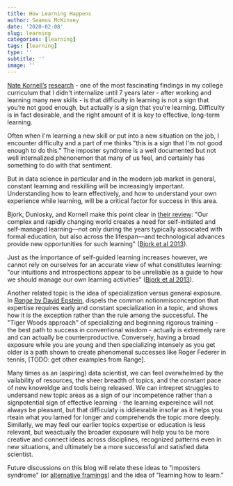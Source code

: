 ```yaml
---
title: How Learning Happens
author: Seamus McKinsey
date: '2020-02-08'
slug: learning
categories: [learning]
tags: [learning]
type: ''
subtitle: ''
image: ''
---
```


[Nate Kornell’s](https://sites.williams.edu/nk2/) [research](https://www.annualreviews.org/doi/abs/10.1146/annurev-psych-113011-143823) - one of the most fascinating findings in my college curriculum that I didn't internalize until 7 years later - after working and learning many new skills - is that difficulty in learning is not a sign that you’re not good enough, but actually is a sign that you’re learning. Difficulty is in fact desirable, and the right amount of it is key to effective, long-term learning.

Often when I'm learning a new skill or put into a new situation on the job, I encounter difficulty and a part of me thinks "this is a sign that I'm not good enough to do this." The imposter syndrome is a well documented but not well internalized phenonemon that many of us feel, and certainly has something to do with that sentiment. 

But in data science in particular and in the modern job market in general, constant learning and reskilling will be increasingly important. Understanding how to learn effectively, and how to understand your own experience while learning, will be a critical factor for success in this area.

Bjork, Dunlosky, and Kornell make this point clear in [their review](https://www.annualreviews.org/doi/abs/10.1146/annurev-psych-113011-143823): "Our complex and rapidly changing world creates a need for self-initiated and self-managed learning—not only during the years typically associated with formal education, but also across the lifespan—and technological advances provide new opportunities for such learning" ([Bjork et al 2013](https://www.annualreviews.org/doi/full/10.1146/annurev-psych-113011-143823)).

Just as the importance of self-guided learning increases however, we cannot rely on ourselves for an accurate view of what constitutes learning: "our intuitions and introspections appear to be unreliable as a guide to how we should manage our own learning activities" ([Bjork et al 2013](https://www.annualreviews.org/doi/full/10.1146/annurev-psych-113011-143823)).

Another related topic is the idea of specialization versus general exposure. In [_Range_ by David Epstein](https://davidepstein.com/the-range/), dispels the common notionmisconception that expertise requires early and constant specialization in a topic, and shows how it is the exception rather than the rule among the successful. The "Tiger Woods approach" of specializing and beginning rigorous training - the best path to success in conventional wisdom - actually is extremely rare and can actually be counterproductive. Conversely, having a broad exposure while you are young and then specializing intensely as you get older is a path shown to create phenomenal successes like Roger Federer in tennis, [TODO: get other examples from Range].

Many times as an (aspiring) data scientist, we can feel overwhelmed by the vailability of resources, the sheer breadth of topics, and the constant pace of new knoweldge and tools being released. We can intrepret struggles to undersand new topic areas as a sign of our incompetence rather than a signpotential sign of effective learning -  the learning expereince will not always be pleasant, but that difficulaty is iddiesrable insofar as it helps you rteain what you larned for longer and comprehends the topic more deeply. Similarly, we may feel our earlier topics expertise or education is less relevant, but weactually the broader exposure will help you to be more creative and connect ideas across disciplines, recognized patterns even in new situations, and ultimately be a more successful and satisfied data scientist. 
 
Future discussions on this blog will relate these ideas to "imposters syndrome" (or [alternative framings](https://medium.com/@hspter/practical-advice-for-imposter-syndrome-120586c30d6b)) and the idea of "learning how to learn."
